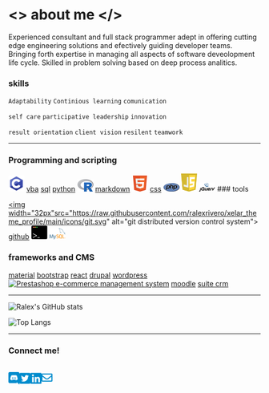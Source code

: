 # <> about me </>

Experienced consultant and full stack programmer adept in offering cutting edge engineering solutions and efectively guiding developer teams. Bringing forth expertise in managing all aspects of software deveolopment life cycle.
Skilled in problem solving based on deep process analitics.

### skills

``Adaptability`` ``Continious learning`` ``comunication``

``self care`` ``participative leadership`` ``innovation``

``result orientation`` ``client vision`` ``resilent`` ``teamwork``

---

### Programming and scripting

<div >
  <a href="https://www.cprogramming.com/"><img width="32px" src="https://raw.githubusercontent.com/ralexrivero/xelar_theme_profile/main/icons/language_c-programming.svg" alt="C Low level programming language"></a>
  <a href="#"> vba<img width="32px" src="" alt=""></a>
  <a href="#"> sql<img width="32px" src="" alt=""></a>
  <a href="#"> python<img width="32px" src="" alt=""></a>
  <a href="https://www.r-project.org/"><img width="32px" src="https://raw.githubusercontent.com/ralexrivero/xelar_theme_profile/main/icons/Rlogo.svg" alt="R Project for Statistical Computing"></a>
  <a href="#"> markdown<img width="32px" src="" alt=""></a>
  <a href="https://html.spec.whatwg.org/multipage/"> <img width="32px" src="https://raw.githubusercontent.com/ralexrivero/xelar_theme_profile/main/icons/HTML5%20Logo%20Badge.svg" alt="HTML5"></a>
  <a href="#"> css<img width="32px" src="" alt=""></a>
  <a href="#"> <img width="32px" src="https://raw.githubusercontent.com/ralexrivero/xelar_theme_profile/main/icons/php.svg" alt="php"></a>
  <a href="#"> <img width="32px" src="https://raw.githubusercontent.com/ralexrivero/xelar_theme_profile/main/icons/javascript.svg" alt="javascript"></a>
  <a href="#"> <img width="32px" src="https://raw.githubusercontent.com/ralexrivero/xelar_theme_profile/main/icons/jquery.svg" alt="jquery"></a>
### tools
  
  <a href="#"> <img width="32px"src="https://raw.githubusercontent.com/ralexrivero/xelar_theme_profile/main/icons/git.svg" alt="git distributed version control system"></a>
  <a href="#"> github<img width="32px" src="" alt=""></a>
  <a href="#"> <img width="32px" src="https://raw.githubusercontent.com/ralexrivero/xelar_theme_profile/main/icons/terminal.svg" alt="terminal"></a>
  <a href="#"> <img width="32px" src="https://raw.githubusercontent.com/ralexrivero/xelar_theme_profile/main/icons/mysql.svg" alt="mysql"></a>


### frameworks and CMS
  
  <a href="#"> material<img src="" alt=""></a>
  <a href="#"> bootstrap<img src="" alt=""></a>
  <a href="#"> react<img src="" alt=""></a>
  <a href="#"> drupal<img src="" alt=""></a>
  <a href="#"> wordpress<img src="" alt=""></a>
  <a href="https://www.prestashop.com/"> <img src="" alt="Prestashop e-commerce management system"></a>
  <a href="#"> moodle<img src="" alt=""></a>
  <a href="#"> suite crm<img src="" alt=""></a>
  
</div>

---

![Ralex's GitHub stats](https://github-readme-stats.vercel.app/api?username=ralexrivero&show_icons=true&theme=dark&custom_title=Ronald%20Alexander's%20Github%20Profile)

![Top Langs](https://github-readme-stats.vercel.app/api/top-langs/?username=ralexrivero&layout=compact&hide=roff&theme=dark)

---

### Connect me! 

<br>
<a href ="https://discord.gg/4QNsYMAa4t" target="_blank" rel="noreferrer noopener"> <img align="left" src="https://raw.githubusercontent.com/ralexrivero/xelar_theme_profile/main/icons/discord-brands_blue.svg" alt="Ronald Rivero | Discord" width="22px"> </a>
<a href="https://twitter.com/ralex_uy" target="_blank"> <img align="left" alt="Ronald Rivero | Twitter" width="22px" src="https://raw.githubusercontent.com/ralexrivero/xelar_theme_profile/main/icons/twitter-square-brands_blue.svg" /> </a>
<a href="https://www.linkedin.com/in/ronald-rivero/" target="_blank"> <img align="left" alt="Ronald Rivero | LinkedIn" width="22px" src="https://raw.githubusercontent.com/ralexrivero/xelar_theme_profile/main/icons/linkedin-brands_blue.svg" /> </a>
<a href="mailto:ralexrivero@gmail.com?subject=Contact" target="_blank"><img align="left" width="22" src="https://raw.githubusercontent.com/ralexrivero/xelar_theme_profile/main/icons/envelope-regular_blue.svg" alt="email me"> </a>
<br>
